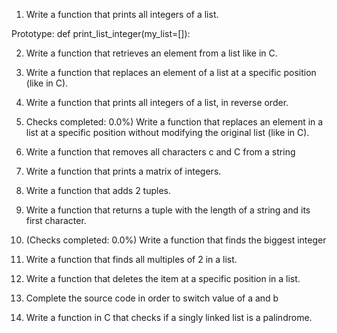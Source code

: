 1. Write a function that prints all integers of a list.

Prototype: def print_list_integer(my_list=[]):

2. Write a function that retrieves an element from a list like in C.

3. Write a function that replaces an element of a list at a specific position (like in C).

4. Write a function that prints all integers of a list, in reverse order.

6. Checks completed: 0.0%)
Write a function that replaces an element in a list at a specific position without modifying the original list (like in C).

6. Write a function that removes all characters c and C from a string

7. Write a function that prints a matrix of integers.

8. Write a function that adds 2 tuples.

9. Write a function that returns a tuple with the length of a string and its first character.

10. (Checks completed: 0.0%)
Write a function that finds the biggest integer

11. Write a function that finds all multiples of 2 in a list.

12. Write a function that deletes the item at a specific position in a list.

13. Complete the source code in order to switch value of a and b

14. Write a function in C that checks if a singly linked list is a palindrome.
